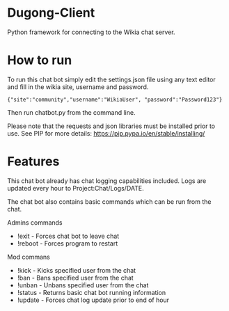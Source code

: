 # Dugong-Client
Python framework for connecting to the Wikia chat server.

How to run
======
To run this chat bot simply edit the settings.json file using any text editor and fill in the wikia site, username and password.

    {"site":"community","username":"WikiaUser", "password":"Password123"}

Then run chatbot.py from the command line. 

Please note that the requests and json libraries must be installed prior to use. 
See PIP for more details: https://pip.pypa.io/en/stable/installing/

Features
======
This chat bot already has chat logging capabilities included. Logs are updated every hour to Project:Chat/Logs/DATE.

The chat bot also contains basic commands which can be run from the chat.

Admins commands
- !exit - Forces chat bot to leave chat
- !reboot - Forces program to restart

Mod commans
- !kick - Kicks specified user from the chat
- !ban - Bans specified user from the chat
- !unban - Unbans specified user from the chat
- !status - Returns basic chat bot running information
- !update - Forces chat log update prior to end of hour
